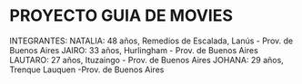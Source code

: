 # PROYECTO GUIA DE MOVIES
 INTEGRANTES: 
 NATALIA: 48 años, Remedios de Escalada, Lanús - Prov. de Buenos Aires
 JAIRO: 33 años, Hurlingham - Prov. de Buenos Aires
 LAUTARO: 27 años, Ituzaingo - Prov. de Buenos Aires
 JOHANA: 29 años, Trenque Lauquen -Prov. de Buenos Aires
 
